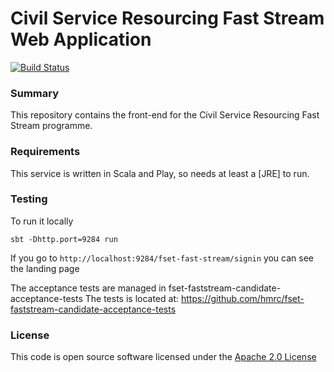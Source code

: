 # Civil Service Resourcing Fast Stream Web Application

[![Build Status](https://travis-ci.org/hmrc/fset-faststream-frontend.svg?branch=fset-558)](https://travis-ci.org/hmrc/fset-faststream-frontend)

### Summary
This repository contains the front-end for the Civil Service Resourcing Fast Stream programme.

### Requirements
This service is written in Scala and Play, so needs at least a [JRE] to run.

### Testing
To run it locally
	
	sbt -Dhttp.port=9284 run
	

If you go to `http://localhost:9284/fset-fast-stream/signin` you can see the landing page

The acceptance tests are managed in fset-faststream-candidate-acceptance-tests
The tests is located at: https://github.com/hmrc/fset-faststream-candidate-acceptance-tests 

### License

This code is open source software licensed under the [Apache 2.0 License]("http://www.apache.org/licenses/LICENSE-2.0.html")
